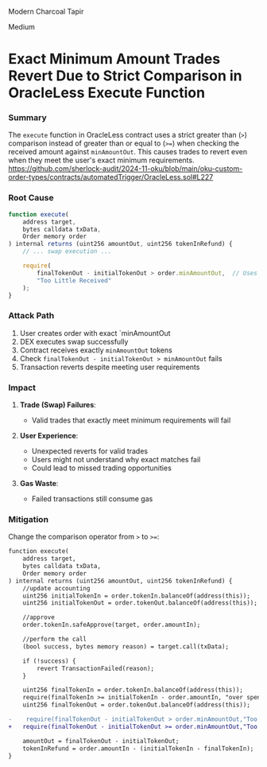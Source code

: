 Modern Charcoal Tapir

Medium

# Exact Minimum Amount Trades Revert Due to Strict Comparison in OracleLess Execute Function

### Summary
The `execute` function in OracleLess contract uses a strict greater than (`>`) comparison instead of greater than or equal to (`>=`) when checking the received amount against `minAmountOut`. This causes trades to revert even when they meet the user's exact minimum requirements.
https://github.com/sherlock-audit/2024-11-oku/blob/main/oku-custom-order-types/contracts/automatedTrigger/OracleLess.sol#L227

### Root Cause
```javascript
function execute(
    address target,
    bytes calldata txData,
    Order memory order
) internal returns (uint256 amountOut, uint256 tokenInRefund) {
    // ... swap execution ...

    require(
        finalTokenOut - initialTokenOut > order.minAmountOut,  // Uses > instead of >=
        "Too Little Received"
    );
}
```

### Attack Path
1. User creates order with  exact `minAmountOut
3. DEX executes swap successfully
4. Contract receives exactly `minAmountOut` tokens
5. Check `finalTokenOut - initialTokenOut > minAmountOut` fails
6. Transaction reverts despite meeting user requirements

### Impact

1. **Trade (Swap) Failures**:
   - Valid trades that exactly meet minimum requirements will fail

2. **User Experience**:
   - Unexpected reverts for valid trades
   - Users might not understand why exact matches fail
   - Could lead to missed trading opportunities

3. **Gas Waste**:
   - Failed transactions still consume gas




### Mitigation
Change the comparison operator from `>` to `>=`:
```diff
function execute(
    address target,
    bytes calldata txData,
    Order memory order
) internal returns (uint256 amountOut, uint256 tokenInRefund) {
    //update accounting
    uint256 initialTokenIn = order.tokenIn.balanceOf(address(this));
    uint256 initialTokenOut = order.tokenOut.balanceOf(address(this));

    //approve
    order.tokenIn.safeApprove(target, order.amountIn);

    //perform the call
    (bool success, bytes memory reason) = target.call(txData);

    if (!success) {
        revert TransactionFailed(reason);
    }

    uint256 finalTokenIn = order.tokenIn.balanceOf(address(this));
    require(finalTokenIn >= initialTokenIn - order.amountIn, "over spend");
    uint256 finalTokenOut = order.tokenOut.balanceOf(address(this));

-    require(finalTokenOut - initialTokenOut > order.minAmountOut,"Too Little Received");
+   require(finalTokenOut - initialTokenOut >= order.minAmountOut,"Too Little Received");

    amountOut = finalTokenOut - initialTokenOut;
    tokenInRefund = order.amountIn - (initialTokenIn - finalTokenIn);
}

```



